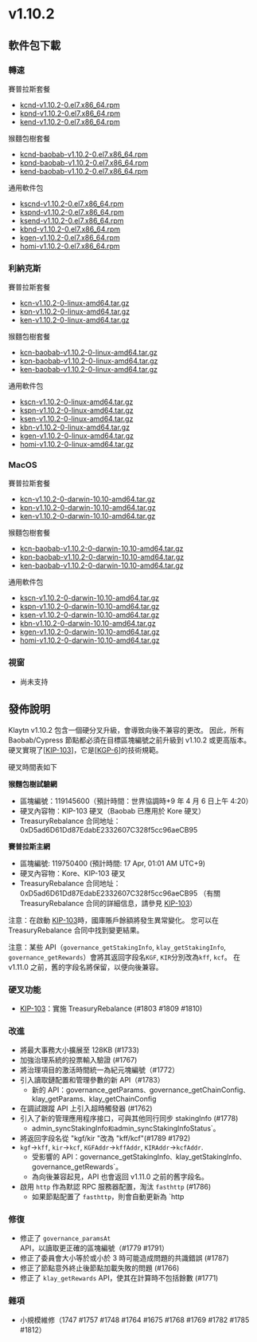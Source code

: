 # v1.10.2

## 軟件包下載

### 轉速<a id="rpm"></a>

賽普拉斯套餐

- [kcnd-v1.10.2-0.el7.x86_64.rpm](https://packages.klaytn.net/klaytn/v1.10.2/kcnd-v1.10.2-0.el7.x86_64.rpm)
- [kpnd-v1.10.2-0.el7.x86_64.rpm](https://packages.klaytn.net/klaytn/v1.10.2/kpnd-v1.10.2-0.el7.x86_64.rpm)
- [kend-v1.10.2-0.el7.x86_64.rpm](https://packages.klaytn.net/klaytn/v1.10.2/kend-v1.10.2-0.el7.x86_64.rpm)

猴麵包樹套餐

- [kcnd-baobab-v1.10.2-0.el7.x86_64.rpm](https://packages.klaytn.net/klaytn/v1.10.2/kcnd-baobab-v1.10.2-0.el7.x86_64.rpm)
- [kpnd-baobab-v1.10.2-0.el7.x86_64.rpm](https://packages.klaytn.net/klaytn/v1.10.2/kpnd-baobab-v1.10.2-0.el7.x86_64.rpm)
- [kend-baobab-v1.10.2-0.el7.x86_64.rpm](https://packages.klaytn.net/klaytn/v1.10.2/kend-baobab-v1.10.2-0.el7.x86_64.rpm)

通用軟件包

- [kscnd-v1.10.2-0.el7.x86_64.rpm](https://packages.klaytn.net/klaytn/v1.10.2/kscnd-v1.10.2-0.el7.x86_64.rpm)
- [kspnd-v1.10.2-0.el7.x86_64.rpm](https://packages.klaytn.net/klaytn/v1.10.2/kspnd-v1.10.2-0.el7.x86_64.rpm)
- [ksend-v1.10.2-0.el7.x86_64.rpm](https://packages.klaytn.net/klaytn/v1.10.2/ksend-v1.10.2-0.el7.x86_64.rpm)
- [kbnd-v1.10.2-0.el7.x86_64.rpm](https://packages.klaytn.net/klaytn/v1.10.2/kbnd-v1.10.2-0.el7.x86_64.rpm)
- [kgen-v1.10.2-0.el7.x86_64.rpm](https://packages.klaytn.net/klaytn/v1.10.2/kgen-v1.10.2-0.el7.x86_64.rpm)
- [homi-v1.10.2-0.el7.x86_64.rpm](https://packages.klaytn.net/klaytn/v1.10.2/homi-v1.10.2-0.el7.x86_64.rpm)

### 利納克斯<a id="linux"></a>

賽普拉斯套餐

- [kcn-v1.10.2-0-linux-amd64.tar.gz](https://packages.klaytn.net/klaytn/v1.10.2/kcn-v1.10.2-0-linux-amd64.tar.gz)
- [kpn-v1.10.2-0-linux-amd64.tar.gz](https://packages.klaytn.net/klaytn/v1.10.2/kpn-v1.10.2-0-linux-amd64.tar.gz)
- [ken-v1.10.2-0-linux-amd64.tar.gz](https://packages.klaytn.net/klaytn/v1.10.2/ken-v1.10.2-0-linux-amd64.tar.gz)

猴麵包樹套餐

- [kcn-baobab-v1.10.2-0-linux-amd64.tar.gz](https://packages.klaytn.net/klaytn/v1.10.2/kcn-baobab-v1.10.2-0-linux-amd64.tar.gz)
- [kpn-baobab-v1.10.2-0-linux-amd64.tar.gz](https://packages.klaytn.net/klaytn/v1.10.2/kpn-baobab-v1.10.2-0-linux-amd64.tar.gz)
- [ken-baobab-v1.10.2-0-linux-amd64.tar.gz](https://packages.klaytn.net/klaytn/v1.10.2/ken-baobab-v1.10.2-0-linux-amd64.tar.gz)

通用軟件包

- [kscn-v1.10.2-0-linux-amd64.tar.gz](https://packages.klaytn.net/klaytn/v1.10.2/kscn-v1.10.2-0-linux-amd64.tar.gz)
- [kspn-v1.10.2-0-linux-amd64.tar.gz](https://packages.klaytn.net/klaytn/v1.10.2/kspn-v1.10.2-0-linux-amd64.tar.gz)
- [ksen-v1.10.2-0-linux-amd64.tar.gz](https://packages.klaytn.net/klaytn/v1.10.2/ksen-v1.10.2-0-linux-amd64.tar.gz)
- [kbn-v1.10.2-0-linux-amd64.tar.gz](https://packages.klaytn.net/klaytn/v1.10.2/kbn-v1.10.2-0-linux-amd64.tar.gz)
- [kgen-v1.10.2-0-linux-amd64.tar.gz](https://packages.klaytn.net/klaytn/v1.10.2/kgen-v1.10.2-0-linux-amd64.tar.gz)
- [homi-v1.10.2-0-linux-amd64.tar.gz](https://packages.klaytn.net/klaytn/v1.10.2/homi-v1.10.2-0-linux-amd64.tar.gz)

### MacOS<a id="macos"></a>

賽普拉斯套餐

- [kcn-v1.10.2-0-darwin-10.10-amd64.tar.gz](https://packages.klaytn.net/klaytn/v1.10.2/kcn-v1.10.2-0-darwin-10.10-amd64.tar.gz)
- [kpn-v1.10.2-0-darwin-10.10-amd64.tar.gz](https://packages.klaytn.net/klaytn/v1.10.2/kpn-v1.10.2-0-darwin-10.10-amd64.tar.gz)
- [ken-v1.10.2-0-darwin-10.10-amd64.tar.gz](https://packages.klaytn.net/klaytn/v1.10.2/ken-v1.10.2-0-darwin-10.10-amd64.tar.gz)

猴麵包樹套餐

- [kcn-baobab-v1.10.2-0-darwin-10.10-amd64.tar.gz](https://packages.klaytn.net/klaytn/v1.10.2/kcn-baobab-v1.10.2-0-darwin-10.10-amd64.tar.gz)
- [kpn-baobab-v1.10.2-0-darwin-10.10-amd64.tar.gz](https://packages.klaytn.net/klaytn/v1.10.2/kpn-baobab-v1.10.2-0-darwin-10.10-amd64.tar.gz)
- [ken-baobab-v1.10.2-0-darwin-10.10-amd64.tar.gz](https://packages.klaytn.net/klaytn/v1.10.2/ken-baobab-v1.10.2-0-darwin-10.10-amd64.tar.gz)

通用軟件包

- [kscn-v1.10.2-0-darwin-10.10-amd64.tar.gz](https://packages.klaytn.net/klaytn/v1.10.2/kscn-v1.10.2-0-darwin-10.10-amd64.tar.gz)
- [kspn-v1.10.2-0-darwin-10.10-amd64.tar.gz](https://packages.klaytn.net/klaytn/v1.10.2/kspn-v1.10.2-0-darwin-10.10-amd64.tar.gz)
- [ksen-v1.10.2-0-darwin-10.10-amd64.tar.gz](https://packages.klaytn.net/klaytn/v1.10.2/ksen-v1.10.2-0-darwin-10.10-amd64.tar.gz)
- [kbn-v1.10.2-0-darwin-10.10-amd64.tar.gz](https://packages.klaytn.net/klaytn/v1.10.2/kbn-v1.10.2-0-darwin-10.10-amd64.tar.gz)
- [kgen-v1.10.2-0-darwin-10.10-amd64.tar.gz](https://packages.klaytn.net/klaytn/v1.10.2/kgen-v1.10.2-0-darwin-10.10-amd64.tar.gz)
- [homi-v1.10.2-0-darwin-10.10-amd64.tar.gz](https://packages.klaytn.net/klaytn/v1.10.2/homi-v1.10.2-0-darwin-10.10-amd64.tar.gz)

### 視窗<a id="windows"></a>

- 尚未支持

## 發佈說明

Klaytn v1.10.2 包含一個硬分叉升級，會導致向後不兼容的更改。 因此，所有 Baobab/Cypress 節點都必須在目標區塊編號之前升級到 v1.10.2 或更高版本。 硬叉實現了[[KIP-103](https://kips.klaytn.foundation/KIPs/kip-103)]，它是[[KGP-6](https://govforum.klaytn.foundation/t/kgp-6-proposal-to-establish-a-sustainable-and-verifiable-klay-token-economy/157)]的技術規範。

硬叉時間表如下

**猴麵包樹試驗網**

- 區塊編號：119145600（預計時間：世界協調時+9 年 4 月 6 日上午 4:20）
- 硬叉內容物：KIP-103 硬叉（Baobab 已應用於 Kore 硬叉）
- TreasuryRebalance 合同地址：0xD5ad6D61Dd87EdabE2332607C328f5cc96aeCB95

**賽普拉斯主網**

- 區塊編號: 119750400 (預計時間: 17 Apr, 01:01 AM UTC+9)
- 硬叉內容物：Kore、KIP-103 硬叉
- TreasuryRebalance 合同地址：0xD5ad6D61Dd87EdabE2332607C328f5cc96aeCB95
    （有關 TreasuryRebalance 合同的詳細信息，請參見 [KIP-103](https://kips.klaytn.foundation/KIPs/kip-103)）

注意：在啟動 [KIP-103](https://github.com/klaytn/kips/pull/104)時，國庫賬戶餘額將發生異常變化。 您可以在 TreasuryRebalance 合同中找到變更結果。

注意：某些 API（`governance_getStakingInfo`, `klay_getStakingInfo`, `governance_getRewards`）會將其返回字段名`KGF`, `KIR`分別改為`kff`, `kcf`。 在 v1.11.0 之前，舊的字段名將保留，以便向後兼容。

### 硬叉功能

- [KIP-103](https://kips.klaytn.foundation/KIPs/kip-103)：實施 TreasuryRebalance (#1803 #1809 #1810)

### 改進

- 將最大事務大小擴展至 128KB (#1733)
- 加強治理系統的投票輸入驗證 (#1767)
- 將治理項目的激活時間統一為紀元塊編號（#1772）
- 引入讀取鏈配置和管理參數的新 API（#1783）
    - 新的 API：governance_getParams`、`governance_getChainConfig`、`klay_getParams`、`klay_getChainConfig
- 在調試跟蹤 API 上引入超時觸發器 (#1762)
- 引入了新的管理應用程序接口，可與其他同行同步 stakingInfo (#1778)
    - admin_syncStakingInfo`和`admin_syncStakingInfoStatus\`。
- 將返回字段名從 "kgf/kir "改為 "kff/kcf"(#1789 #1792)
- `kgf`->`kff`, `kir`->`kcf`, `KGFAddr`->`kffAddr`, `KIRAddr`->`kcfAddr`.
    - 受影響的 API：governance_getStakingInfo`、`klay_getStakingInfo`、`governance_getRewards\`。
    - 為向後兼容起見，API 也會返回 v1.11.0 之前的舊字段名。
- 啟用 `http` 作為默認 RPC 服務器配置，淘汰 `fasthttp` (#1786)
    - 如果節點配置了 `fasthttp`，則會自動更新為 \`http

### 修復

- 修正了 `governance_paramsAt` API，以讀取更正確的區塊編號（#1779 #1791）
- 修正了委員會大小等於或小於 3 時可能造成問題的共識錯誤 (#1787)
- 修正了節點意外終止後節點加載失敗的問題 (#1766)
- 修正了 `klay_getRewards` API，使其在計算時不包括餘數 (#1771)

### 雜項

- 小規模維修（1747 #1757 #1748 #1764 #1675 #1768 #1769 #1782 #1785 #1812）
